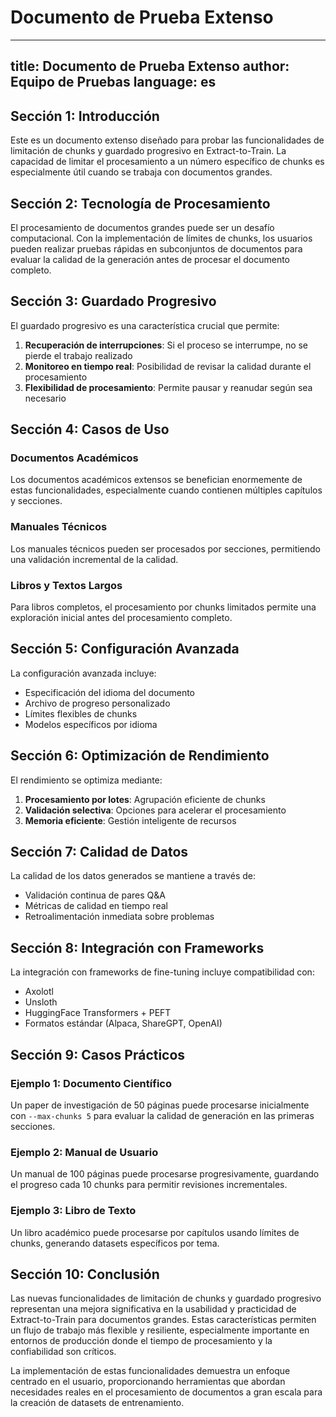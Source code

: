 # Documento de Prueba Extenso

---
title: Documento de Prueba Extenso
author: Equipo de Pruebas
language: es
---

## Sección 1: Introducción

Este es un documento extenso diseñado para probar las funcionalidades de limitación de chunks y guardado progresivo en Extract-to-Train. La capacidad de limitar el procesamiento a un número específico de chunks es especialmente útil cuando se trabaja con documentos grandes.

## Sección 2: Tecnología de Procesamiento

El procesamiento de documentos grandes puede ser un desafío computacional. Con la implementación de límites de chunks, los usuarios pueden realizar pruebas rápidas en subconjuntos de documentos para evaluar la calidad de la generación antes de procesar el documento completo.

## Sección 3: Guardado Progresivo

El guardado progresivo es una característica crucial que permite:

1. **Recuperación de interrupciones**: Si el proceso se interrumpe, no se pierde el trabajo realizado
2. **Monitoreo en tiempo real**: Posibilidad de revisar la calidad durante el procesamiento
3. **Flexibilidad de procesamiento**: Permite pausar y reanudar según sea necesario

## Sección 4: Casos de Uso

### Documentos Académicos
Los documentos académicos extensos se benefician enormemente de estas funcionalidades, especialmente cuando contienen múltiples capítulos y secciones.

### Manuales Técnicos
Los manuales técnicos pueden ser procesados por secciones, permitiendo una validación incremental de la calidad.

### Libros y Textos Largos
Para libros completos, el procesamiento por chunks limitados permite una exploración inicial antes del procesamiento completo.

## Sección 5: Configuración Avanzada

La configuración avanzada incluye:

- Especificación del idioma del documento
- Archivo de progreso personalizado
- Límites flexibles de chunks
- Modelos específicos por idioma

## Sección 6: Optimización de Rendimiento

El rendimiento se optimiza mediante:

1. **Procesamiento por lotes**: Agrupación eficiente de chunks
2. **Validación selectiva**: Opciones para acelerar el procesamiento
3. **Memoria eficiente**: Gestión inteligente de recursos

## Sección 7: Calidad de Datos

La calidad de los datos generados se mantiene a través de:

- Validación continua de pares Q&A
- Métricas de calidad en tiempo real
- Retroalimentación inmediata sobre problemas

## Sección 8: Integración con Frameworks

La integración con frameworks de fine-tuning incluye compatibilidad con:

- Axolotl
- Unsloth  
- HuggingFace Transformers + PEFT
- Formatos estándar (Alpaca, ShareGPT, OpenAI)

## Sección 9: Casos Prácticos

### Ejemplo 1: Documento Científico
Un paper de investigación de 50 páginas puede procesarse inicialmente con `--max-chunks 5` para evaluar la calidad de generación en las primeras secciones.

### Ejemplo 2: Manual de Usuario
Un manual de 100 páginas puede procesarse progresivamente, guardando el progreso cada 10 chunks para permitir revisiones incrementales.

### Ejemplo 3: Libro de Texto
Un libro académico puede procesarse por capítulos usando límites de chunks, generando datasets específicos por tema.

## Sección 10: Conclusión

Las nuevas funcionalidades de limitación de chunks y guardado progresivo representan una mejora significativa en la usabilidad y practicidad de Extract-to-Train para documentos grandes. Estas características permiten un flujo de trabajo más flexible y resiliente, especialmente importante en entornos de producción donde el tiempo de procesamiento y la confiabilidad son críticos.

La implementación de estas funcionalidades demuestra un enfoque centrado en el usuario, proporcionando herramientas que abordan necesidades reales en el procesamiento de documentos a gran escala para la creación de datasets de entrenamiento.